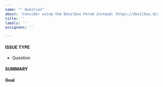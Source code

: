 ```yaml
---
name: "❔ Question"
about: 'Consider using the Devilbox Forum instead: https://devilbox.discourse.group/'
title: ''
labels: ''
assignees: ''

---
```


<!-- ---------- GITHUB QUESTIONS ARE DEPRECATED ---------- -->
<!-- ---------- USE THE FORUM ---------- ->

<!-- ---------- https://devilbox.discourse.group/ ---------- ->


<!---
1. A better place for questions is: https://devilbox.discourse.group/

2. VERIFY first that your question is not already reported on GitHub.

3. VERIFY that your question is not covered in the docs: https://devilbox.readthedocs.io

4. VERIFY that your question is not covered in the forum: https://devilbox.discourse.group/

5. PLEASE FILL OUT ALL REQUIRED INFORMATION BELOW! Otherwise it might take more time to properly handle this question.
-->


#### ISSUE TYPE
<!-- DO NOT CHANGE THIS -->
 - Question
<!-- DO NOT CHANGE THIS -->


#### SUMMARY
<!-- Ask your question here -->


#### Goal
<!-- Explain what you actually want to accomplish -->
